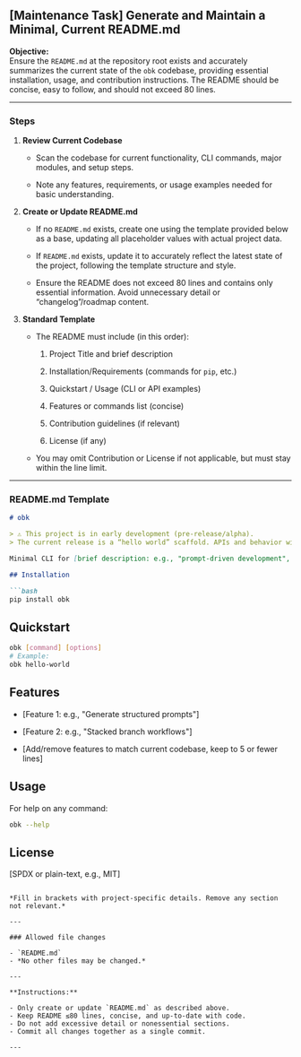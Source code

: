 ## [Maintenance Task] Generate and Maintain a Minimal, Current README.md

**Objective:**  
Ensure the `README.md` at the repository root exists and accurately summarizes the current state of the `obk` codebase, providing essential installation, usage, and contribution instructions. The README should be concise, easy to follow, and should not exceed 80 lines.

* * *

### Steps

1. **Review Current Codebase**
    
    * Scan the codebase for current functionality, CLI commands, major modules, and setup steps.
        
    * Note any features, requirements, or usage examples needed for basic understanding.
        
2. **Create or Update README.md**
    
    * If no `README.md` exists, create one using the template provided below as a base, updating all placeholder values with actual project data.
        
    * If `README.md` exists, update it to accurately reflect the latest state of the project, following the template structure and style.
        
    * Ensure the README does not exceed 80 lines and contains only essential information. Avoid unnecessary detail or “changelog”/roadmap content.
        
3. **Standard Template**
    
    * The README must include (in this order):
        
        1. Project Title and brief description
            
        2. Installation/Requirements (commands for `pip`, etc.)
            
        3. Quickstart / Usage (CLI or API examples)
            
        4. Features or commands list (concise)
            
        5. Contribution guidelines (if relevant)
            
        6. License (if any)
            
    * You may omit Contribution or License if not applicable, but must stay within the line limit.
        

* * *

### README.md Template

```markdown
# obk

> ⚠️ This project is in early development (pre-release/alpha).  
> The current release is a “hello world” scaffold. APIs and behavior will change rapidly as features are added over the coming weeks.

Minimal CLI for [brief description: e.g., "prompt-driven development", customize based on codebase].

## Installation

```bash
pip install obk
```

## Quickstart

```bash
obk [command] [options]
# Example:
obk hello-world
```

## Features

* [Feature 1: e.g., "Generate structured prompts"]
    
* [Feature 2: e.g., "Stacked branch workflows"]
    
* [Add/remove features to match current codebase, keep to 5 or fewer lines]
    

## Usage

For help on any command:

```bash
obk --help
```

## License

[SPDX or plain-text, e.g., MIT]

```

*Fill in brackets with project-specific details. Remove any section not relevant.*

---

### Allowed file changes

- `README.md`
- *No other files may be changed.*

---

**Instructions:**

- Only create or update `README.md` as described above.
- Keep README ≤80 lines, concise, and up-to-date with code.
- Do not add excessive detail or nonessential sections.
- Commit all changes together as a single commit.

---

